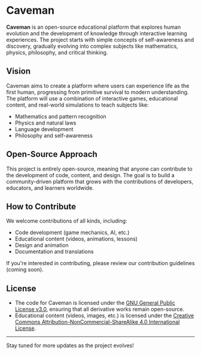 # Caveman

**Caveman** is an open-source educational platform that explores human evolution and the development of knowledge through interactive learning experiences. The project starts with simple concepts of self-awareness and discovery, gradually evolving into complex subjects like mathematics, physics, philosophy, and critical thinking.

## Vision

Caveman aims to create a platform where users can experience life as the first human, progressing from primitive survival to modern understanding. The platform will use a combination of interactive games, educational content, and real-world simulations to teach subjects like:

- Mathematics and pattern recognition
- Physics and natural laws
- Language development
- Philosophy and self-awareness

## Open-Source Approach

This project is entirely open-source, meaning that anyone can contribute to the development of code, content, and design. The goal is to build a community-driven platform that grows with the contributions of developers, educators, and learners worldwide.

## How to Contribute

We welcome contributions of all kinds, including:

- Code development (game mechanics, AI, etc.)
- Educational content (videos, animations, lessons)
- Design and animation
- Documentation and translations

If you're interested in contributing, please review our contribution guidelines (coming soon).

## License

- The code for Caveman is licensed under the [GNU General Public License v3.0](https://www.gnu.org/licenses/gpl-3.0.html), ensuring that all derivative works remain open-source.
- Educational content (videos, images, etc.) is licensed under the [Creative Commons Attribution-NonCommercial-ShareAlike 4.0 International License](https://creativecommons.org/licenses/by-nc-sa/4.0/).

---

Stay tuned for more updates as the project evolves!
